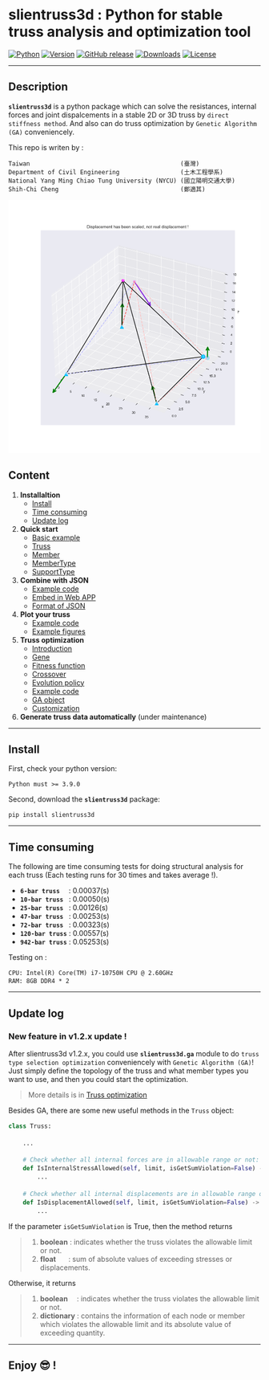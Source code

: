 # **slientruss3d** : Python for stable truss analysis and optimization tool

[![Python](https://img.shields.io/pypi/pyversions/slientruss3d)](https://pypi.org/project/slientruss3d/)
[![Version](https://img.shields.io/pypi/v/slientruss3d)](https://pypi.org/project/slientruss3d/)
[![GitHub release](https://img.shields.io/github/release/leo27945875/Python_Stable_3D_Truss_Analysis.svg)](https://github.com/leo27945875/Python_Stable_3D_Truss_Analysis/releases)
[![Downloads](https://img.shields.io/pypi/dm/slientruss3d?color=red)](https://pypi.org/project/slientruss3d/)
[![License](https://img.shields.io/github/license/leo27945875/Python_Stable_3D_Truss_Analysis)](https://github.com/leo27945875/Python_Stable_3D_Truss_Analysis/blob/master/LICENSE.txt)

---

## Description

**`slientruss3d`** is a python package which can solve the resistances, internal forces and joint dispalcements in a stable 2D or 3D truss by `direct stiffness method`. And also can do truss optimization by `Genetic Algorithm (GA)` conveniencely.  
  
This repo is writen by  :

```text
Taiwan                                          (臺灣)
Department of Civil Engineering                 (土木工程學系)
National Yang Ming Chiao Tung University (NYCU) (國立陽明交通大學)
Shih-Chi Cheng                                  (鄭適其)
```

![Show](./plot/bar-6_plot_0.png)

## Content

1. **Installaltion**
    - [Install](#Install)
    - [Time consuming](#Time-consuming)
    - [Update log](#Update-log)
2. **Quick start**
    - [Basic example](./detail/how_to_use.md#Basic-example)
    - [Truss](./detail/how_to_use.md#Truss-object)
    - [Member](./detail/how_to_use.md#Member-object)
    - [MemberType](./detail/how_to_use.md#Define-a-new-member)
    - [SupportType](./detail/how_to_use.md#Define-a-new-joint)
3. **Combine with JSON**
    - [Example code](./detail/combine_with_JSON.md#Example)
    - [Embed in Web APP](./detail/combine_with_JSON.md#Embed-in-Web-APP)
    - [Format of JSON](./detail/combine_with_JSON.md#Format-of-JSON)
4. **Plot your truss**
    - [Example code](./detail/plot_your_truss.md#Example-code)
    - [Example figures](./detail/plot_your_truss.md#Example-figures)
5. **Truss optimization**
    - [Introduction](./detail/truss_optimization.md#Introduction)
    - [Gene](./detail/truss_optimization.md#Gene-data-structure)
    - [Fitness function](./detail/truss_optimization.md#Fitness-function)
    - [Crossover](./detail/truss_optimization.md#Crossover)
    - [Evolution policy](./detail/truss_optimization.md#Evolution-policy)
    - [Example code](./detail/truss_optimization.md#Example)
    - [GA object](./detail/truss_optimization.md#GA-object)
    - [Customization](./detail/truss_optimization.md#Customization)
6. **Generate truss data automatically** (under maintenance)

---

## Install

First, check your python version:

```text
Python must >= 3.9.0
```

Second, download the **`slientruss3d`** package:

```text
pip install slientruss3d 
```

---

## Time consuming

The following are time consuming tests for doing structural analysis for each truss (Each testing runs for 30 times and takes average !).

- **`6-bar truss`**&ensp;&ensp; : 0.00037(s)
- **`10-bar truss`**&ensp; : 0.00050(s)
- **`25-bar truss`**&ensp; : 0.00126(s)
- **`47-bar truss`**&ensp; : 0.00253(s)
- **`72-bar truss`**&ensp; : 0.00323(s)
- **`120-bar truss`** : 0.00557(s)
- **`942-bar truss`** : 0.05253(s)

Testing on :

```text
CPU: Intel(R) Core(TM) i7-10750H CPU @ 2.60GHz
RAM: 8GB DDR4 * 2
```

---

## Update log

### New feature in v1.2.x update !

After slientruss3d v1.2.x, you could use **`slientruss3d.ga`** module to do `truss type selection optimization` conveniencely with `Genetic Algorithm (GA)`! Just simply define the topology of the truss and what member types you want to use, and then you could start the optimization.  

> More details is in [Truss optimization](./detail/truss_optimization.md)

Besides GA, there are some new useful methods in the `Truss` object:

```python
class Truss:

    ...

    # Check whether all internal forces are in allowable range or not:
    def IsInternalStressAllowed(self, limit, isGetSumViolation=False) -> tuple[bool, dict | float]: 
        ...

    # Check whether all internal displacements are in allowable range or not:
    def IsDisplacementAllowed(self, limit, isGetSumViolation=False) -> tuple[bool, dict | float]:
        ...

```

If the parameter `isGetSumViolation` is True, then the method returns

>1. **boolean** : indicates whether the truss violates the allowable limit or not.
>2. **float**&ensp;&ensp;&ensp; : sum of absolute values of exceeding stresses or displacements.  

Otherwise, it returns

>1. **boolean**&ensp;&ensp; : indicates whether the truss violates the allowable limit or not.
>2. **dictionary** : contains the information of each node or member which violates the allowable limit and its absolute value of exceeding quantity.

---

## Enjoy 😎 !
